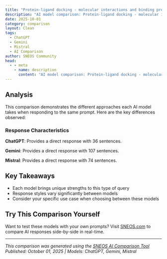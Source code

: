 ```yaml
---
title: "Protein-ligand docking - molecular interactions and binding prediction"
description: "AI model comparison: Protein-ligand docking - molecular interactions and binding prediction..."
date: 2025-10-01
category: comparison
layout: Clean
tags:
  - ChatGPT
  - Gemini
  - Mistral
  - AI Comparison
author: SNEOS Community
head:
  - - meta
    - name: description
      content: "AI model comparison: Protein-ligand docking - molecular interactions and binding prediction..."
---
```


<ChatComparison
  title="Protein-ligand docking - molecular interactions and binding prediction"
  prompt="Protein-ligand docking - molecular interactions and binding prediction"
  :responses='{"ChatGPT": "Protein-ligand docking is a computational technique used to predict the preferred orientation (pose) and binding affinity of a small molecule (ligand) when it interacts with a target protein. This method is essential in drug discovery as it helps identify potential drug candidates by predicting how well a ligand binds to the active site or other relevant binding sites of a protein.\n\n### Key Concepts in Protein-Ligand Docking\n\n1. **Protein and Ligand Preparation**\n - The protein structure, typically obtained from X-ray crystallography or NMR, needs preprocessing\u2014removing water molecules, adding hydrogen atoms, assigning appropriate charges.\n - The ligand structure must be optimized and protonated at physiological pH.\n\n2. **Binding Site Identification**\n - Docking can be focused on a known active site or use blind docking to search the entire protein surface for potential binding pockets.\n\n3. **Molecular Interactions**\n Protein-ligand binding is governed by a variety of molecular interactions, including:\n \n - **Hydrogen bonds:** Directional interactions between donor and acceptor atoms; important for specificity.\n - **Hydrophobic interactions:** Nonpolar ligand regions interacting with nonpolar protein residues, driving binding via entropic effects.\n - **Electrostatic interactions:** Attraction or repulsion between charged groups.\n - **Van der Waals forces:** Weak, distance-dependent interactions contributing to overall binding.\n - **Pi-pi stacking and pi-cation interactions:** Aromatic ring interactions.\n - **Metal coordination:** If the protein has metal ions in the binding site.\n\n4. **Scoring Functions**\n Docking programs use scoring functions to estimate the strength of interaction (binding affinity). There are several types:\n \n - **Force-field based:** Calculate binding energy via physics-based potentials.\n - **Empirical:** Use weighted sums of interaction terms derived from experimental data.\n - **Knowledge-based:** Statistical potentials derived from structural databases.\n - **Consensus scoring:** Combines multiple scoring functions for better prediction.\n\n5. **Search Algorithms**\n To predict ligand poses, flexible docking employs algorithms such as:\n \n - **Systematic search:** Explore all conformations, feasible for small ligands.\n - **Stochastic methods:** Monte Carlo, genetic algorithms, simulated annealing.\n - **Fragment-based methods:** Build ligand poses from smaller fragments.\n\n6. **Binding Prediction and Validation**\n - After docking, top-scoring poses are analyzed for binding mode and interactions.\n - Further validation includes molecular dynamics simulations to check stability.\n - Experimental validation (e.g., binding assays) is required to confirm predictions.\n\n### Popular Protein-Ligand Docking Tools\n\n- **AutoDock/AutoDock Vina**: Widely used, free, and efficient with flexible ligand docking.\n- **Schr\u00F6dinger Glide**: Commercial software with high accuracy.\n- **DOCK**: One of the earliest docking programs.\n- **MOE (Molecular Operating Environment)**\n- ** GOLD**\n\n### Summary\n\nProtein-ligand docking integrates the understanding of molecular interactions and computational algorithms to predict how a ligand binds a protein target. Correctly capturing hydrogen bonding, hydrophobic effects, electrostatics, and other interactions allows for estimation of binding affinity and identification of promising drug candidates.\n\nIf you want, I can help guide you through a specific docking workflow or provide more details about tools or scoring methods.", "Gemini": "Okay, let\u0027s break down protein-ligand docking, focusing on molecular interactions and binding prediction. This is a fundamental process in drug discovery, structural biology, and understanding biological mechanisms.\n\n**What is Protein-Ligand Docking?**\n\nProtein-ligand docking is a computational technique that predicts the **preferred orientation** of a ligand (a small molecule, drug, peptide, or other molecule) when bound to a protein receptor. It also aims to estimate the **binding affinity** (how tightly the ligand binds). Think of it as trying to find the \u0022best fit\u0022 and \u0022tightest handshake\u0022 between the ligand and the protein.\n\n**Why is it Important?**\n\n* **Drug Discovery:** Identifying potential drug candidates by screening large libraries of compounds and predicting their binding affinity to a target protein. This reduces the need for expensive and time-consuming experimental screening.\n* **Understanding Biological Processes:** Investigating how ligands (e.g., hormones, neurotransmitters) interact with proteins to regulate cellular functions.\n* **Enzyme Inhibition:** Designing inhibitors that block the active site of enzymes, which can be used to treat diseases.\n* **Structure-Based Design:** Optimizing the structure of existing ligands to improve their binding affinity and selectivity.\n* **Rational Design of New Ligands:** Designing novel molecules from scratch that are predicted to bind to a specific protein target.\n\n**The Docking Process: A Step-by-Step Overview**\n\nThe docking process generally involves these main steps:\n\n1. **Protein Preparation:**\n * **Structure Acquisition:** Obtaining the 3D structure of the target protein, typically from the Protein Data Bank (PDB).\n * **Structure Refinement:** Correcting any errors or missing atoms in the protein structure. This includes:\n * Adding hydrogen atoms (important for accurate interaction modeling).\n * Optimizing the protonation states of amino acid residues (depends on the pH).\n * Removing water molecules (sometimes kept if known to be important for binding).\n * **Defining the Binding Site:** Identifying the region on the protein where the ligand is expected to bind. This can be done based on:\n * Known ligands that already bind to the protein.\n * Structural features like cavities or clefts.\n * Conservation of amino acid residues across related proteins.\n\n2. **Ligand Preparation:**\n * **Structure Acquisition:** Obtaining the 3D structure of the ligand, often from chemical databases or by building it using molecular modeling software.\n * **Structure Optimization:**\n * Generating different conformations (3D shapes) of the ligand, considering its flexibility.\n * Optimizing the ligand\u0027s geometry using molecular mechanics or quantum mechanics calculations.\n * Assigning partial charges to the atoms of the ligand.\n\n3. **Docking Simulation:**\n * **Placement/Pose Generation:** The docking software explores various orientations (poses) of the ligand within the binding site of the protein. This is a search problem, and algorithms like genetic algorithms, Monte Carlo methods, and fragment-based methods are used.\n * **Scoring:** Each pose is evaluated by a scoring function, which estimates the binding affinity based on the interactions between the protein and the ligand. The scoring function assigns a numerical score to each pose, reflecting how favorable the interaction is predicted to be.\n\n4. **Pose Ranking and Selection:**\n * The poses are ranked based on their scores.\n * The top-scoring poses are selected as the most likely binding modes.\n * These poses are then analyzed to identify the key interactions between the ligand and the protein.\n\n**Molecular Interactions at the Heart of Docking**\n\nDocking relies on modeling various molecular interactions that contribute to the stability of the protein-ligand complex. These interactions can be broadly classified as:\n\n* **Electrostatic Interactions:**\n * **Hydrogen Bonds:** Interactions between a hydrogen bond donor (e.g., -OH, -NH) and a hydrogen bond acceptor (e.g., -O-, -N=). Highly directional and important for specificity.\n * **Salt Bridges (Ionic Interactions):** Attraction between oppositely charged groups (e.g., positively charged arginine or lysine with negatively charged aspartate or glutamate).\n * **Dipole-Dipole Interactions:** Interactions between polar molecules.\n\n* **Van der Waals Interactions:**\n * **London Dispersion Forces (Induced Dipole-Induced Dipole):** Weak, short-range attractive forces that arise from temporary fluctuations in electron distribution. Important for packing and overall binding affinity.\n * **Repulsive Interactions (Steric Clashes):** Occur when atoms are too close together, leading to steric hindrance and destabilizing the complex.\n\n* **Hydrophobic Interactions:**\n * The tendency of nonpolar groups to cluster together in an aqueous environment to minimize their contact with water. This drives the ligand into hydrophobic pockets on the protein.\n\n* **Pi-Pi Interactions (Aromatic Interactions):**\n * **Pi-Stacking:** Interactions between aromatic rings (e.g., phenylalanine, tyrosine, tryptophan).\n * **Cation-Pi Interactions:** Attraction between a positively charged ion (e.g., lysine, arginine) and the electron-rich pi system of an aromatic ring.\n\n* **Halogen Bonds:**\n * Similar to hydrogen bonds, but involve a halogen atom (e.g., chlorine, bromine) acting as an electron acceptor. Increasingly used in drug design.\n\n**Scoring Functions: Estimating Binding Affinity**\n\nScoring functions are mathematical equations that estimate the binding affinity (\u0394G, Gibbs free energy of binding) based on the interactions between the protein and the ligand. They are a critical component of docking, but also a major source of error. There are three main types:\n\n* **Force Field-Based Scoring Functions:**\n * Based on molecular mechanics force fields (e.g., AMBER, CHARMM).\n * Calculate the potential energy of the protein-ligand complex, taking into account bond stretching, angle bending, torsional energies, van der Waals interactions, and electrostatic interactions.\n * Relatively fast, but can be less accurate than other methods.\n\n* **Empirical Scoring Functions:**\n * Based on a set of empirical parameters that are fitted to experimental binding data.\n * Use a sum of weighted terms representing different types of interactions (e.g., hydrogen bonds, hydrophobic interactions, van der Waals interactions).\n * Can be more accurate than force field-based functions, but require a large amount of experimental data for training. Examples include: ChemScore, X-Score, GoldScore.\n\n* **Knowledge-Based Scoring Functions:**\n * Derived from statistical analysis of protein-ligand complexes in the Protein Data Bank (PDB).\n * Calculate the probability of observing a particular interaction based on its frequency in known complexes.\n * Do not require experimental data for training. Example include: PMF, DrugScore.\n\n**Challenges and Limitations of Docking**\n\n* **Scoring Function Accuracy:** Scoring functions are not perfect and can often mis-rank poses or overestimate binding affinities. This is still a major limitation in the field.\n* **Protein Flexibility:** Most docking programs treat the protein as a rigid body, which is not realistic. Allowing for protein flexibility increases the computational cost significantly. Some methods incorporate side-chain flexibility, and more advanced methods attempt to model backbone flexibility.\n* **Solvent Effects:** Accurately modeling the role of water molecules in binding is challenging.\n* **Sampling Problem:** Exploring all possible binding poses can be computationally expensive, especially for flexible ligands.\n* **Protonation States:** Assigning the correct protonation states of amino acid residues and the ligand can be difficult.\n* **Induced Fit:** The protein may undergo conformational changes upon ligand binding, which is difficult to predict.\n* **Entropic Effects:** Estimating the entropic contributions to binding free energy is challenging.\n\n**Tools and Software**\n\nMany docking programs are available, both commercial and open-source. Some popular examples include:\n\n* **AutoDock Vina:** Widely used, open-source, and relatively fast.\n* **AutoDock:** Another popular open-source program.\n* **GOLD (Genetic Optimization for Ligand Docking):** Commercial software with a genetic algorithm for pose generation.\n* **Glide (Grid-Based Ligand Docking with Energetics):** Commercial software from Schr\u00F6dinger.\n* **DOCK:** One of the earliest docking programs, still used in some research groups.\n* **rDock** - A free open source program.\n\n**Beyond Basic Docking: Advanced Techniques**\n\n* **Molecular Dynamics (MD) Simulations:** Used to refine docking poses and explore protein flexibility.\n* **Free Energy Perturbation (FEP):** A more accurate (and computationally expensive) method for calculating binding free energies.\n* **QM/MM (Quantum Mechanics/Molecular Mechanics):** Hybrid methods that treat the binding site with quantum mechanics and the rest of the protein with molecular mechanics, providing a more accurate description of electronic effects.\n* **Machine Learning:** Using machine learning algorithms to improve scoring functions and predict binding affinities.\n\n**In summary:** Protein-ligand docking is a powerful computational tool that can be used to predict the binding mode and affinity of ligands to proteins. While there are limitations, docking is a valuable technique for drug discovery, understanding biological processes, and designing new ligands. A thorough understanding of the molecular interactions involved is crucial for interpreting docking results and designing better ligands. Remember to consider the limitations of the method and validate the results with experimental data whenever possible.\n", "Mistral": "Protein-ligand docking is a computational technique used to predict the preferred orientation of a ligand (a small molecule, such as a drug) when it is bound to a protein receptor. This process is crucial in drug discovery and design, as it helps in understanding the molecular interactions that occur between the protein and the ligand, which in turn can predict the binding affinity and the potential biological activity of the ligand.\n\n### Key Concepts in Protein-Ligand Docking\n\n1. **Protein Structure**:\n - The 3D structure of the protein is essential for docking. This can be obtained through experimental methods like X-ray crystallography, NMR spectroscopy, or cryo-electron microscopy, or through computational methods like homology modeling.\n\n2. **Ligand Structure**:\n - The structure of the ligand, which can be a small molecule, peptide, or other biomolecule, is also required. This can be obtained from chemical databases or designed de novo.\n\n3. **Binding Site**:\n - The binding site on the protein where the ligand interacts. This can be known from experimental data or predicted using computational methods.\n\n4. **Scoring Functions**:\n - These are mathematical functions used to evaluate the binding affinity of the ligand to the protein. They consider various interactions such as hydrogen bonds, hydrophobic interactions, electrostatic interactions, and van der Waals forces.\n\n5. **Search Algorithms**:\n - These algorithms explore the conformational space of the ligand to find the optimal binding pose. Common algorithms include genetic algorithms, Monte Carlo simulations, and molecular dynamics.\n\n### Molecular Interactions\n\n1. **Hydrogen Bonds**:\n - Formed between hydrogen bond donors (e.g., -NH, -OH) and acceptors (e.g., -O, -N). These are directional and relatively strong interactions.\n\n2. **Hydrophobic Interactions**:\n - Occur between non-polar groups. These interactions are driven by the tendency of hydrophobic groups to minimize contact with water.\n\n3. **Electrostatic Interactions**:\n - Involve charged groups (e.g., -COO-, -NH3\u002B) and can be either attractive or repulsive depending on the charges involved.\n\n4. **Van der Waals Forces**:\n - Short-range interactions that occur between all atoms. These can be attractive or repulsive depending on the distance between the atoms.\n\n5. **\u03C0-\u03C0 Interactions**:\n - Occur between aromatic rings and can be either stacking or edge-to-face interactions.\n\n6. **Cation-\u03C0 Interactions**:\n - Occur between a positively charged group (cation) and an aromatic ring.\n\n### Binding Prediction\n\n1. **Docking Score**:\n - A numerical value that represents the predicted binding affinity of the ligand to the protein. Lower scores typically indicate stronger binding.\n\n2. **Binding Pose**:\n - The predicted orientation and conformation of the ligand when bound to the protein. This includes the position of the ligand relative to the protein and the specific interactions formed.\n\n3. **Binding Free Energy**:\n - The change in free energy upon binding, which can be estimated using various methods such as MM/PBSA (Molecular Mechanics/Poisson-Boltzmann Surface Area) or MM/GBSA (Molecular Mechanics/Generalized Born Surface Area).\n\n### Tools and Software\n\nSeveral software tools are available for protein-ligand docking, each with its own strengths and weaknesses:\n\n1. **AutoDock**:\n - A widely used open-source software that employs a genetic algorithm for docking.\n\n2. **GOLD**:\n - A commercial software that uses a genetic algorithm and is known for its accuracy and speed.\n\n3. **Glide**:\n - A commercial software from Schr\u00F6dinger that uses a systematic search of positions, orientations, and conformations of the ligand.\n\n4. **DOCK**:\n - An open-source software that uses a geometric matching algorithm to place the ligand in the binding site.\n\n5. **FlexX**:\n - A commercial software that uses an incremental construction algorithm to build the ligand in the binding site.\n\n### Applications\n\n1. **Drug Discovery**:\n - Identifying potential drug candidates by screening large libraries of compounds.\n\n2. **Lead Optimization**:\n - Improving the binding affinity and selectivity of lead compounds.\n\n3. **Structure-Based Drug Design**:\n - Designing new compounds based on the structure of the protein-ligand complex.\n\n4. **Virtual Screening**:\n - Screening large databases of compounds in silico to identify potential hits.\n\n### Challenges\n\n1. **Flexibility**:\n - Both the protein and the ligand can be flexible, making it challenging to accurately predict the binding pose.\n\n2. **Scoring Functions**:\n - Current scoring functions may not always accurately predict binding affinities, especially for diverse chemical structures.\n\n3. **Water Molecules**:\n - The role of water molecules in the binding site can be crucial but is often difficult to model accurately.\n\n4. **Computational Resources**:\n - Docking simulations can be computationally intensive, requiring significant processing power and time.\n\nIn summary, protein-ligand docking is a powerful tool in computational biology and drug discovery, providing insights into molecular interactions and binding predictions. However, it also faces challenges that require ongoing research and development to improve accuracy and efficiency."}' 
  published-date="10:53"
/>

## Analysis

This comparison demonstrates the different approaches each AI model takes when responding to the same prompt. Here are the key differences observed:

### Response Characteristics

**ChatGPT**: Provides a direct response with 36 sentences. 

**Gemini**: Provides a direct response with 107 sentences. 

**Mistral**: Provides a direct response with 74 sentences. 

## Key Takeaways

- Each model brings unique strengths to this type of query
- Response styles vary significantly between models
- Consider your specific use case when choosing between these models

## Try This Comparison Yourself

Want to test these models with your own prompts? Visit [SNEOS.com](https://sneos.com) to compare AI responses side-by-side in real-time.

---

*This comparison was generated using the [SNEOS AI Comparison Tool](https://sneos.com)*
*Published: October 01, 2025 | Models: ChatGPT, Gemini, Mistral*
